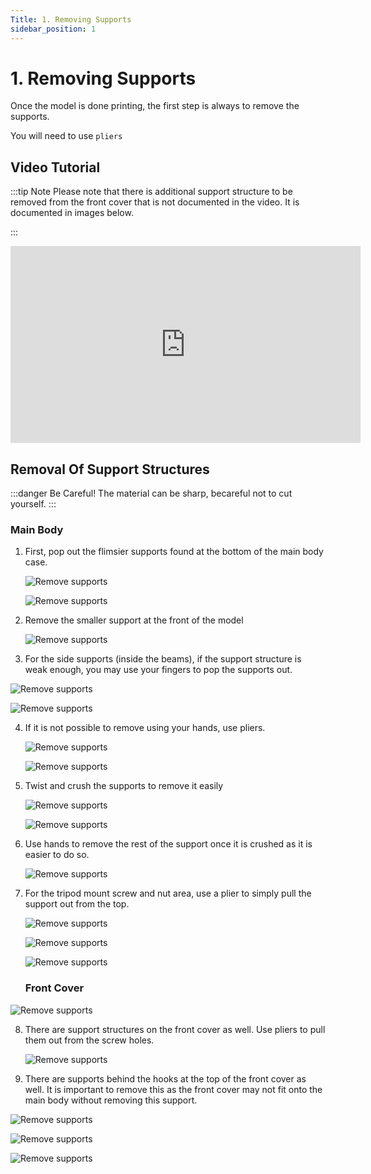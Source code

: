 ```yaml
---
Title: 1. Removing Supports
sidebar_position: 1
---
```


# 1. Removing Supports

Once the model is done printing, the first step is always to remove the supports.

You will need to use `pliers`

## Video Tutorial

:::tip Note
Please note that there is additional support structure to be removed from the front cover that is not documented in the video. It is documented in images below.

:::

<iframe width="560" height="315" src="https://www.youtube.com/embed/QzAF7cDsltc" title="YouTube video player" frameborder="0" allow="accelerometer; autoplay; clipboard-write; encrypted-media; gyroscope; picture-in-picture" allowfullscreen></iframe>

## Removal Of Support Structures

:::danger Be Careful!
The material can be sharp, becareful not to cut yourself.
:::

### Main Body

1. First, pop out the flimsier supports found at the bottom of the main body case.

   ![Remove supports](/img/assembly/m2.png)

   ![Remove supports](/img/assembly/m3.png)

2. Remove the smaller support at the front of the model

   ![Remove supports](/img/assembly/m5.png)

3. For the side supports (inside the beams), if the support structure is weak enough, you may use your fingers to pop the supports out.

![Remove supports](/img/assembly/m6.png)

![Remove supports](/img/assembly/m7.png)

4. If it is not possible to remove using your hands, use pliers.

   ![Remove supports](/img/assembly/m8.png)

   ![Remove supports](/img/assembly/m9.png)

5. Twist and crush the supports to remove it easily

   ![Remove supports](/img/assembly/m10.png)

   ![Remove supports](/img/assembly/m11.png)

6. Use hands to remove the rest of the support once it is crushed as it is easier to do so.

   ![Remove supports](/img/assembly/m12.png)

7. For the tripod mount screw and nut area, use a plier to simply pull the support out from the top.

   ![Remove supports](/img/assembly/m13.png)

   ![Remove supports](/img/assembly/m14.png)

   ![Remove supports](/img/assembly/m15.png)

   ### Front Cover

![Remove supports](/img/assembly/fc-sup1.jpg)

8. There are support structures on the front cover as well. Use pliers to pull them out from the screw holes.

   ![Remove supports](/img/assembly/f1.png)

9. There are supports behind the hooks at the top of the front cover as well. It is important to remove this as the front cover may not fit onto the main body without removing this support.

![Remove supports](/img/assembly/fc-sup2.jpg)

![Remove supports](/img/assembly/fc-sup3.jpg)

![Remove supports](/img/assembly/fc-sup4.jpg)
